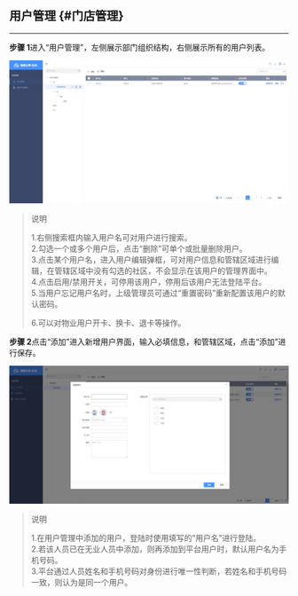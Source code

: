## 用户管理 {#门店管理}

---

**步骤 1**进入“用户管理”，左侧展示部门组织结构，右侧展示所有的用户列表。

![](/assets/yong-hu-guan-li.jpg)

> 说明
>
> 1.右侧搜索框内输入用户名可对用户进行搜索。  
> 2.勾选一个或多个用户后，点击“删除”可单个或批量删除用户。  
> 3.点击某个用户名，进入用户编辑弹框，可对用户信息和管辖区域进行编辑，在管辖区域中没有勾选的社区，不会显示在该用户的管理界面中。  
> 4.点击启用/禁用开关，可停用该用户，停用后该用户无法登陆平台。  
> 5.当用户忘记用户名时，上级管理员可通过“重置密码”重新配置该用户的默认密码。
>
> 6.可以对物业用户开卡、换卡、退卡等操作。

**步骤 2**点击“添加”进入新增用户界面，输入必填信息，和管辖区域，点击“添加”进行保存。

![](/assets/yong-hu-tian-jia.jpg)

> 说明
>
> 1.在用户管理中添加的用户，登陆时使用填写的“用户名”进行登陆。  
> 2.若该人员已在无业人员中添加，则再添加到平台用户时，默认用户名为手机号码。  
> 3.平台通过人员姓名和手机号码对身份进行唯一性判断，若姓名和手机号码一致，则认为是同一个用户。



